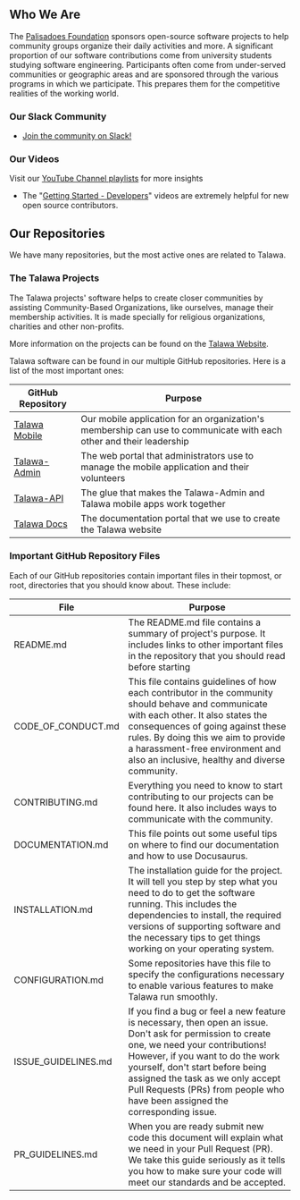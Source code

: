 ## Who We Are
The [Palisadoes Foundation](https://www.palisadoes.org) sponsors open-source software projects to help community groups organize their daily activities and more. A significant proportion of our software contributions come from university students studying software engineering. Participants often come from under-served communities or geographic areas and are sponsored through the various programs in which we participate. This prepares them for the competitive realities of the working world.

### Our Slack Community
- [Join the community on Slack!](https://join.slack.com/t/palisadoes-foundation/shared_invite/zt-2v9jj2r2v-ZUHMtW4sI9PDZoPirLf_Gg)

### Our Videos

Visit our [YouTube Channel playlists](https://www.youtube.com/@PalisadoesOrganization/playlists) for more insights
* The "[Getting Started - Developers](https://www.youtube.com/watch?v=YpBUoHxEeyg&list=PLv50qHwThlJUIzscg9a80a9-HmAlmUdCF&index=1)" videos are extremely helpful for new open source contributors.

## Our Repositories
We have many repositories, but the most active ones are related to Talawa.

### The Talawa Projects

The Talawa projects' software helps to create closer communities by assisting Community-Based Organizations, like ourselves, manage their membership activities. It is made specially for religious organizations, charities and other non-profits.

More information on the projects can be found on the [Talawa Website](https://docs.talawa.io).

Talawa software can be found in our multiple GitHub repositories. Here is a list of the most important ones:

| GitHub Repository | Purpose |
| --- | --- |
| [Talawa Mobile](https://github.com/PalisadoesFoundation/talawa) | Our mobile application for an organization's membership can use to communicate with each other and their leadership |
| [Talawa-Admin](https://github.com/PalisadoesFoundation/talawa-admin) | The web portal that administrators use to manage the mobile application and their volunteers |
| [Talawa-API](https://github.com/PalisadoesFoundation/talawa-api) | The glue that makes the Talawa-Admin and Talawa mobile apps work together |
| [Talawa Docs](https://github.com/PalisadoesFoundation/talawa-docs) | The documentation portal that we use to create the Talawa website |

### Important GitHub Repository Files

Each of our GitHub repositories contain important files in their topmost, or root, directories that you should know about. These include:

| File | Purpose |
| --- | --- |
| README.md | The README.md file contains a summary of project's purpose. It includes links to other important files in the repository that you should read before starting |
| CODE_OF_CONDUCT.md | This file contains guidelines of how each contributor in the community should behave and communicate with each other. It also states the consequences of going against these rules. By doing this we aim to provide a harassment-free environment and also an inclusive, healthy and diverse community. |
| CONTRIBUTING.md | Everything you need to know to start contributing to our projects can be found here. It also includes ways to communicate with the community. |
| DOCUMENTATION.md | This file points out some useful tips on where to find our documentation and how to use Docusaurus. |
| INSTALLATION.md | The installation guide for the project. It will tell you step by step what you need to do to get the software running. This includes the dependencies to install, the required versions of supporting software and the necessary tips to get things working on your operating system. |
| CONFIGURATION.md | Some repositories have this file to specify the configurations necessary to enable various features to make Talawa run smoothly. |
| ISSUE_GUIDELINES.md | If you find a bug or feel a new feature is necessary, then open an issue. Don't ask for permission to create one, we need your contributions! However, if you want to do the work yourself, don't start before being assigned the task as we only accept Pull Requests (PRs) from people who have been assigned the corresponding issue. |
| PR_GUIDELINES.md | When you are ready submit new code this document will explain what we need in your Pull Request (PR). We take this guide seriously as it tells you how to make sure your code will meet our standards and be accepted. |
